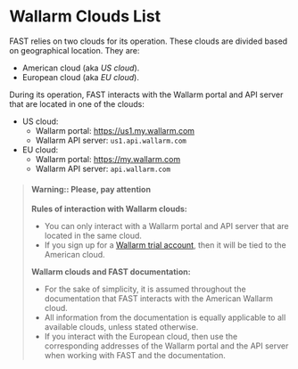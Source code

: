 [link-trial-account]:   https://fast.wallarm.com/signup/

#   Wallarm Clouds List

FAST relies on two clouds for its operation. These clouds are divided based on geographical location. They are:
*   American cloud (aka *US cloud*).
*   European cloud (aka *EU cloud*).

During its operation, FAST interacts with the Wallarm portal and API server that are located in one of the clouds:
*   US cloud:
    *   Wallarm portal: <https://us1.my.wallarm.com>
    *   Wallarm API server: `us1.api.wallarm.com`
*   EU cloud:
    *   Wallarm portal: <https://my.wallarm.com>
    *   Wallarm API server: `api.wallarm.com`

<!-- -->

>   #### Warning:: Please, pay attention
>   
>   **Rules of interaction with Wallarm clouds:**
>   *   You can only interact with a Wallarm portal and API server that are located in the same cloud.
>   *   If you sign up for a [Wallarm trial account][link-trial-account], then it will be tied to the American cloud.   
>   
>   
>   **Wallarm clouds and FAST documentation:**   
>   *   For the sake of simplicity, it is assumed throughout the documentation that FAST interacts with the American Wallarm cloud.
>   *   All information from the documentation is equally applicable to all available clouds, unless stated otherwise.   
>   *   If you interact with the European cloud, then use the corresponding addresses of the Wallarm portal and the API server when working with FAST and the documentation.
